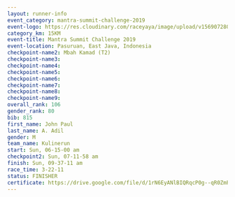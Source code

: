 ```yaml
---
layout: runner-info 
event_category: mantra-summit-challenge-2019 
event-logo: https://res.cloudinary.com/raceyaya/image/upload/v1569072809/logo/mantra-image_segrbx.jpg
category_km: 15KM 
event-title: Mantra Summit Challenge 2019 
event-location: Pasuruan, East Java, Indonesia 
checkpoint-name2: Mbah Kamad (T2) 
checkpoint-name3: 
checkpoint-name4: 
checkpoint-name5: 
checkpoint-name6: 
checkpoint-name7: 
checkpoint-name8: 
checkpoint-name9: 
overall_rank: 106
gender_rank: 80
bib: 815
first_name: John Paul
last_name: A. Adil
gender: M
team_name: Kulinerun
start: Sun, 06-15-00 am
checkpoint2: Sun, 07-11-58 am
finish: Sun, 09-37-11 am
race_time: 3-22-11
status: FINISHER
certificate: https://drive.google.com/file/d/1rN6EyANlBIQRqcP0g--qR0ZmPLaOFHq4/view?usp=sharing
---
```

